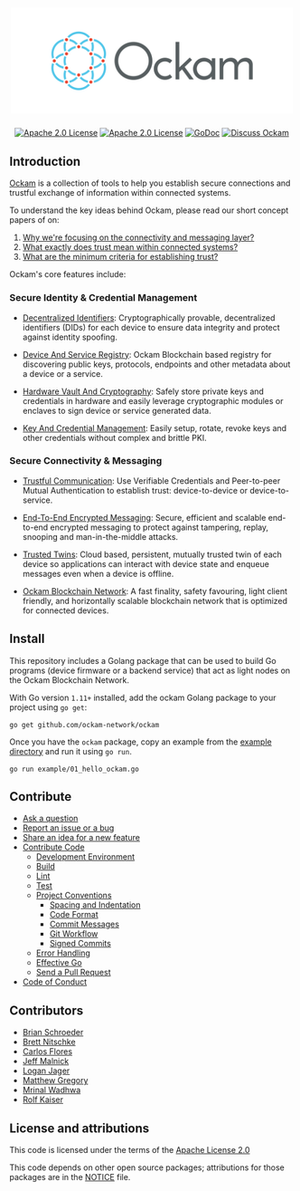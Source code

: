 <h1 align="center">
	<img width="500" alt="Ockam" src="logo.png">
</h1>

<p align="center">
<a href="https://dev.azure.com/ockam-network/ockam/_build/latest?definitionId=10?branchName=master"><img alt="Apache 2.0 License" src="https://dev.azure.com/ockam-network/ockam/_apis/build/status/ockam-network.ockam?branchName=master"></a>
<a href="LICENSE"><img alt="Apache 2.0 License" src="https://img.shields.io/badge/License-Apache%202.0-blue.svg?style=flat-square"></a>
<a href="https://godoc.org/github.com/ockam-network/ockam"><img alt="GoDoc" src="https://img.shields.io/badge/godoc-reference-blue.svg?style=flat-square"></a>
<a href="https://join.slack.com/t/ockam-community/shared_invite/enQtNDk5Nzk2NDA2NDcxLWMzMzJlZjQzOTZjYWY0YmNkNWE1NmI1M2YyYzlkNjk4NDYyYzU0OWE0YTI4ZjcwNDBjNmQ4NzZjZTMzYmY3NDA"><img alt="Discuss Ockam" src="https://img.shields.io/badge/slack-discuss-E01563.svg?logo=slack&style=flat-square"></a>
</p>

## Introduction

[Ockam](https://www.ockam.io) is a collection of tools to help you establish secure connections and trustful exchange of information within connected systems.

To understand the key ideas behind Ockam, please read our short concept papers of on:
1. [Why we're focusing on the connectivity and messaging layer?](document/concept/0001-secure-connectivity-and-messaging)
2. [What exactly does trust mean within connected systems?](document/concept/0002-trust-architecture)
3. [What are the minimum criteria for establishing trust?](document/concept/0003-minimum-criteria-for-trust)

Ockam's core features include:

### Secure Identity & Credential Management

* [Decentralized Identifiers](document/concept/0004-decentalized-identifiers): Cryptographically provable, decentralized identifiers (DIDs) for each device to ensure data integrity and protect against identity spoofing.

* [Device And Service Registry](document/concept/0005-entity-registry): Ockam Blockchain based registry for discovering public keys, protocols, endpoints and other metadata about a device or a service.

* [Hardware Vault And Cryptography](document/concept/0006-hardware-vault-and-cryptography): Safely store private keys and credentials in hardware and easily leverage cryptographic modules or enclaves to sign device or service generated data.

* [Key And Credential Management](document/concept/0007-key-and-credential-management): Easily setup, rotate, revoke keys and other credentials without complex and brittle PKI.

### Secure Connectivity & Messaging

* [Trustful Communication](document/concept/0008-trustful-communication): Use Verifiable Credentials and Peer-to-peer Mutual Authentication to establish trust: device-to-device or device-to-service.

* [End-To-End Encrypted Messaging](document/concept/0009-end-to-end-encrypted-messaging): Secure, efficient and scalable end-to-end encrypted messaging to protect against tampering, replay, snooping and man-in-the-middle attacks.

* [Trusted Twins](document/concept/0010-trusted-twins): Cloud based, persistent, mutually trusted twin of each device so applications can interact with device state and enqueue messages even when a device is offline.

* [Ockam Blockchain Network](document/concept/0011-blockchain-network): A fast finality, safety favouring, light client friendly, and horizontally scalable blockchain network that is optimized for connected devices.

## Install

This repository includes a Golang package that can be used to build Go programs (device firmware or a backend service) that act as light nodes on the Ockam Blockchain Network.

With Go version `1.11+` installed, add the ockam Golang package to your project using `go get`:
```
go get github.com/ockam-network/ockam
```

Once you have the `ockam` package, copy an example from the [example directory](example/) and run it using `go run`.

```
go run example/01_hello_ockam.go
```

## Contribute

- [Ask a question](CONTRIBUTING.md#ask-a-question)
- [Report an issue or a bug](CONTRIBUTING.md#report-an-issue-or-a-bug)
- [Share an idea for a new feature](CONTRIBUTING.md#share-an-idea-for-a-new-feature)
- [Contribute Code](CONTRIBUTING.md#contribute-code)
	- [Development Environment](CONTRIBUTING.md#development-environment)
	- [Build](CONTRIBUTING.md#build)
	- [Lint](CONTRIBUTING.md#lint)
	- [Test](CONTRIBUTING.md#test)
	- [Project Conventions](CONTRIBUTING.md#project-conventions)
		- [Spacing and Indentation](CONTRIBUTING.md#spacing-and-indentation)
		- [Code Format](CONTRIBUTING.md#code-format)
		- [Commit Messages](CONTRIBUTING.md#commit-messages)
		- [Git Workflow](CONTRIBUTING.md#git-workflow)
		- [Signed Commits](CONTRIBUTING.md#signed-commits)
	- [Error Handling](CONTRIBUTING.md#error-handling)
	- [Effective Go](CONTRIBUTING.md#effective-go)
	- [Send a Pull Request](CONTRIBUTING.md#send-a-pull-request)
- [Code of Conduct](CONTRIBUTING.md#code-of-conduct)

## Contributors

* [Brian Schroeder](https://github.com/bts)
* [Brett Nitschke](https://github.com/BrettNitschke)
* [Carlos Flores](https://github.com/carlosflrs)
* [Jeff Malnick](https://github.com/malnick)
* [Logan Jager](https://github.com/jagtek)
* [Matthew Gregory](https://github.com/mattgreg)
* [Mrinal Wadhwa](https://github.com/mrinalwadhwa)
* [Rolf Kaiser](https://github.com/rkaiser0324)

## License and attributions

This code is licensed under the terms of the [Apache License 2.0](LICENSE)

This code depends on other open source packages; attributions for those packages are in the [NOTICE](NOTICE) file.
